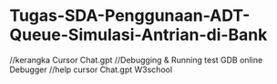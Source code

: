 # Tugas-SDA-Penggunaan-ADT-Queue-Simulasi-Antrian-di-Bank
//kerangka
Cursor
Chat.gpt
//Debugging & Running test
GDB online Debugger
//help
cursor 
Chat.gpt
W3school
